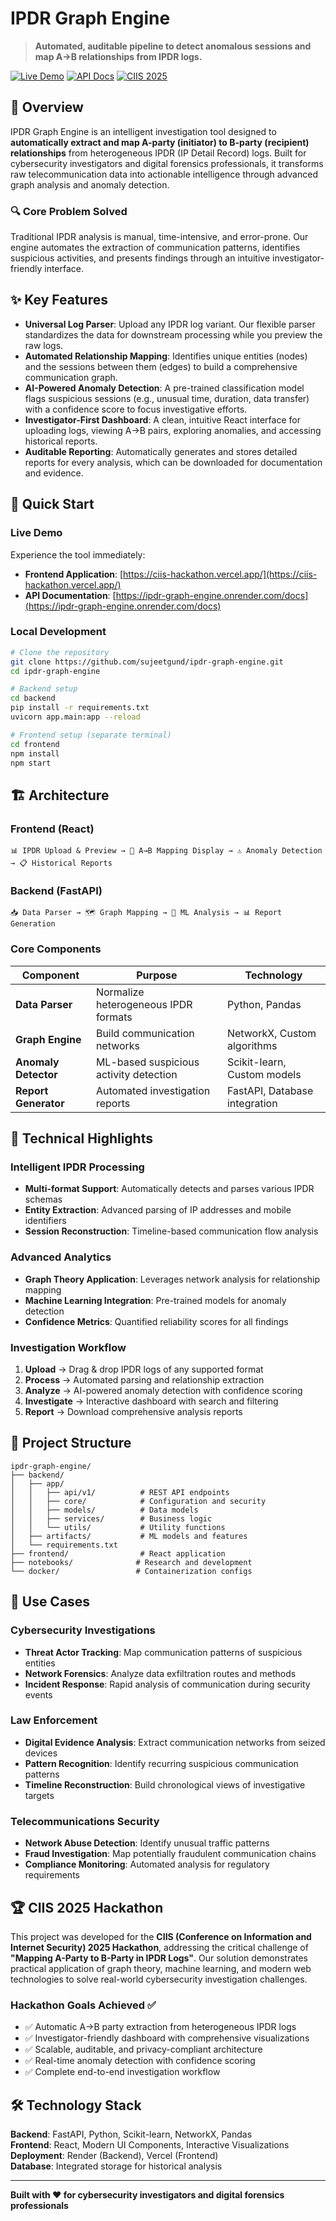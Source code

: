 # IPDR Graph Engine

> **Automated, auditable pipeline to detect anomalous sessions and map A→B relationships from IPDR logs.**

[![Live Demo](https://img.shields.io/badge/🚀_Live_Demo-Visit_App-blue?style=for-the-badge)](https://ciis-hackathon.vercel.app/)
[![API Docs](https://img.shields.io/badge/📖_API_Docs-FastAPI-green?style=for-the-badge)](https://ipdr-graph-engine.onrender.com/docs)
[![CIIS 2025](https://img.shields.io/badge/🏆_CIIS_2025-Hackathon_Project-orange?style=for-the-badge)](#)

## 🎯 Overview

IPDR Graph Engine is an intelligent investigation tool designed to **automatically extract and map A-party (initiator) to B-party (recipient) relationships** from heterogeneous IPDR (IP Detail Record) logs. Built for cybersecurity investigators and digital forensics professionals, it transforms raw telecommunication data into actionable intelligence through advanced graph analysis and anomaly detection.

### 🔍 **Core Problem Solved**
Traditional IPDR analysis is manual, time-intensive, and error-prone. Our engine automates the extraction of communication patterns, identifies suspicious activities, and presents findings through an intuitive investigator-friendly interface.

## ✨ Key Features

* **Universal Log Parser**: Upload any IPDR log variant. Our flexible parser standardizes the data for downstream processing while you preview the raw logs.
* **Automated Relationship Mapping**: Identifies unique entities (nodes) and the sessions between them (edges) to build a comprehensive communication graph.
* **AI-Powered Anomaly Detection**: A pre-trained classification model flags suspicious sessions (e.g., unusual time, duration, data transfer) with a confidence score to focus investigative efforts.
* **Investigator-First Dashboard**: A clean, intuitive React interface for uploading logs, viewing A→B pairs, exploring anomalies, and accessing historical reports.
* **Auditable Reporting**: Automatically generates and stores detailed reports for every analysis, which can be downloaded for documentation and evidence.

## 🚀 Quick Start

### Live Demo
Experience the tool immediately:
- **Frontend Application**: [https://ciis-hackathon.vercel.app/](https://ciis-hackathon.vercel.app/)
- **API Documentation**: [https://ipdr-graph-engine.onrender.com/docs](https://ipdr-graph-engine.onrender.com/docs)

### Local Development

```bash
# Clone the repository
git clone https://github.com/sujeetgund/ipdr-graph-engine.git
cd ipdr-graph-engine

# Backend setup
cd backend
pip install -r requirements.txt
uvicorn app.main:app --reload

# Frontend setup (separate terminal)
cd frontend
npm install
npm start
```

## 🏗️ Architecture

### Frontend (React)
```
📊 IPDR Upload & Preview → 🔗 A→B Mapping Display → ⚠️ Anomaly Detection → 📋 Historical Reports
```

### Backend (FastAPI)
```
📥 Data Parser → 🗺️ Graph Mapping → 🤖 ML Analysis → 📊 Report Generation
```

### Core Components

| Component | Purpose | Technology |
|-----------|---------|------------|
| **Data Parser** | Normalize heterogeneous IPDR formats | Python, Pandas |
| **Graph Engine** | Build communication networks | NetworkX, Custom algorithms |
| **Anomaly Detector** | ML-based suspicious activity detection | Scikit-learn, Custom models |
| **Report Generator** | Automated investigation reports | FastAPI, Database integration |

## 🔬 Technical Highlights

### Intelligent IPDR Processing
- **Multi-format Support**: Automatically detects and parses various IPDR schemas
- **Entity Extraction**: Advanced parsing of IP addresses and mobile identifiers
- **Session Reconstruction**: Timeline-based communication flow analysis

### Advanced Analytics
- **Graph Theory Application**: Leverages network analysis for relationship mapping
- **Machine Learning Integration**: Pre-trained models for anomaly detection
- **Confidence Metrics**: Quantified reliability scores for all findings

### Investigation Workflow
1. **Upload** → Drag & drop IPDR logs of any supported format
2. **Process** → Automated parsing and relationship extraction
3. **Analyze** → AI-powered anomaly detection with confidence scoring
4. **Investigate** → Interactive dashboard with search and filtering
5. **Report** → Download comprehensive analysis reports

## 📁 Project Structure

```
ipdr-graph-engine/
├── backend/
│   ├── app/
│   │   ├── api/v1/          # REST API endpoints
│   │   ├── core/            # Configuration and security
│   │   ├── models/          # Data models
│   │   ├── services/        # Business logic
│   │   └── utils/           # Utility functions
│   ├── artifacts/           # ML models and features
│   └── requirements.txt
├── frontend/                # React application
├── notebooks/              # Research and development
└── docker/                 # Containerization configs
```

## 🎯 Use Cases

### Cybersecurity Investigations
- **Threat Actor Tracking**: Map communication patterns of suspicious entities
- **Network Forensics**: Analyze data exfiltration routes and methods
- **Incident Response**: Rapid analysis of communication during security events

### Law Enforcement
- **Digital Evidence Analysis**: Extract communication networks from seized devices
- **Pattern Recognition**: Identify recurring suspicious communication patterns
- **Timeline Reconstruction**: Build chronological views of investigative targets

### Telecommunications Security
- **Network Abuse Detection**: Identify unusual traffic patterns
- **Fraud Investigation**: Map potentially fraudulent communication chains
- **Compliance Monitoring**: Automated analysis for regulatory requirements

## 🏆 CIIS 2025 Hackathon

This project was developed for the **CIIS (Conference on Information and Internet Security) 2025 Hackathon**, addressing the critical challenge of **"Mapping A-Party to B-Party in IPDR Logs"**. Our solution demonstrates practical application of graph theory, machine learning, and modern web technologies to solve real-world cybersecurity investigation challenges.

### Hackathon Goals Achieved ✅
- ✅ Automatic A→B party extraction from heterogeneous IPDR logs
- ✅ Investigator-friendly dashboard with comprehensive visualizations
- ✅ Scalable, auditable, and privacy-compliant architecture
- ✅ Real-time anomaly detection with confidence scoring
- ✅ Complete end-to-end investigation workflow

## 🛠️ Technology Stack

**Backend**: FastAPI, Python, Scikit-learn, NetworkX, Pandas  
**Frontend**: React, Modern UI Components, Interactive Visualizations  
**Deployment**: Render (Backend), Vercel (Frontend)  
**Database**: Integrated storage for historical analysis  

---

**Built with ❤️ for cybersecurity investigators and digital forensics professionals**